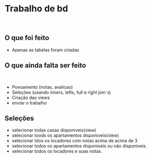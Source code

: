 # Trabalho de bd
</br>

## O que foi feito


* Apenas as tabelas foram criadas

## O que ainda falta ser feito

</br>

* Povoamento (notas, avalicao)
* Seleções (usando inners, lefts, full e right join´s)
* Criação das views
* enviar o trabalho




## Seleções

*  selecionar todas casas disponiveis(view)
*  selecionar toods os apartamentos disponiveis(view)
*  selecionar tdos os locadores com notas acima de acima de 3
*  selecionar todos os apartamentos disponiveis ou não disponiveis.
*  selecionar todos os locadores e suas notas.